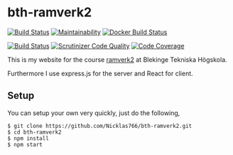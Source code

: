 # bth-ramverk2

[![Build Status](https://travis-ci.org/Nicklas766/bth-ramverk2.svg?branch=master)](https://travis-ci.org/Nicklas766/bth-ramverk2)
[![Maintainability](https://api.codeclimate.com/v1/badges/d6ec95ceea3b251a0444/maintainability)](https://codeclimate.com/github/Nicklas766/bth-ramverk2/maintainability)
[![Docker Build Status](https://img.shields.io/badge/Docker%20Build--blue.svg)](https://cloud.docker.com/swarm/nicklas766/repository/docker/nicklas766/my_image/general)

[![Build Status](https://scrutinizer-ci.com/g/Nicklas766/bth-ramverk2/badges/build.png?b=master)](https://scrutinizer-ci.com/g/Nicklas766/bth-ramverk2/build-status/master)
[![Scrutinizer Code Quality](https://scrutinizer-ci.com/g/Nicklas766/bth-ramverk2/badges/quality-score.png?b=master)](https://scrutinizer-ci.com/g/Nicklas766/bth-ramverk2/?branch=master)
[![Code Coverage](https://scrutinizer-ci.com/g/Nicklas766/bth-ramverk2/badges/coverage.png?b=master)](https://scrutinizer-ci.com/g/Nicklas766/bth-ramverk2/?branch=master)

This is my website for the course [ramverk2](https://dbwebb.se/kurser/ramverk2) at Blekinge Tekniska Högskola.

Furthermore I use express.js for the server and React for client.

## Setup

You can setup your own very quickly, just do the following,

```
$ git clone https://github.com/Nicklas766/bth-ramverk2.git
$ cd bth-ramverk2
$ npm install
$ npm start
```

